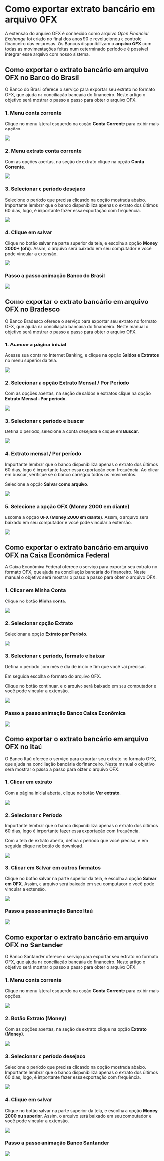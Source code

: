 # Como exportar extrato bancário em arquivo OFX

A extensão do arquivo OFX é conhecido como arquivo *Open Financial Exchange* foi criado no final dos anos 90 e revolucionou o controle financeiro das empresas. Os Bancos disponibilizam o **arquivo OFX** com todas as movimentações feitas num determinado período e é possível integrar esse arquivo com nosso sistema.

## Como exportar o extrato bancário em arquivo OFX no Banco do Brasil

O Banco do Brasil oferece o serviço para exportar seu extrato no formato OFX, que ajuda na conciliação bancária do financeiro. Neste artigo o objetivo será mostrar o passo a passo para obter o arquivo OFX.

### 1. Menu conta corrente

Clique no menu lateral esquerdo na opção **Conta Corrente** para exibir mais opções.

![](/erp-v2/assets/marketplace/OFX_bancos/01_bb_pagina_inicial.png)

### 2. Menu extrato conta corrente

Com as opções abertas, na seção de extrato clique na opção **Conta Corrente**.

![](/erp-v2/assets/marketplace/OFX_bancos/02_bb_pagina_inicial_menu.png)

### 3. Selecionar o período desejado

Selecione o período que precisa clicando na opção mostrada abaixo. Importante lembrar que o banco disponibiliza apenas o extrato dos últimos 60 dias, logo, é importante fazer essa exportação com frequência.

![](/erp-v2/assets/marketplace/OFX_bancos/03_bb_pagina_extrato.png)

### 4. Clique em salvar

Clique no botão salvar na parte superior da tela, e escolha a opção **Money 2000+ (ofx)**. Assim, o arquivo será baixado em seu computador e você pode vincular a extensão.

![](/erp-v2/assets/marketplace/OFX_bancos/04_bb_pagina_extrato_btn.png)

### Passo a passo animação Banco do Brasil

![](/erp-v2/assets/marketplace/OFX_bancos/05_bb_pagina_gif.gif)

## Como exportar o extrato bancário em arquivo OFX no Bradesco

O Banco Bradesco oferece o serviço para exportar seu extrato no formato OFX, que ajuda na conciliação bancária do financeiro. Neste manual o objetivo será mostrar o passo a passo para obter o arquivo OFX.

### 1. Acesse a página inicial

Acesse sua conta no Internet Banking, e clique na opção **Saldos e Extratos** no menu superior da tela.

![](/erp-v2/assets/marketplace/OFX_bancos/01_bradesco_pagina_inicial.png)

### 2. Selecionar a opção Extrato Mensal / Por Período

Com as opções abertas, na seção de saldos e extratos clique na opção **Extrato Mensal - Por período**.

![](/erp-v2/assets/marketplace/OFX_bancos/02_bradesco_pagina_inicial_menu.png)

### 3. Selecionar o período e buscar

Defina o período, selecione a conta desejada e clique em **Buscar**.

![](/erp-v2/assets/marketplace/OFX_bancos/03_bradesco_pagina_periodo.png)

### 4. Extrato mensal / Por período

Importante lembrar que o banco disponibiliza apenas o extrato dos últimos 60 dias, logo é importante fazer essa exportação com frequência. Ao clicar em buscar, verifique se o banco carregou todos os movimentos.

Selecione a opção **Salvar como arquivo**.

![](/erp-v2/assets/marketplace/OFX_bancos/04_bradesco_extrato_mensal.png)

### 5. Selecione a opção OFX (Money 2000 em diante)

Escolha a opção **OFX (Money 2000 em diante)**. Assim, o arquivo será baixado em seu computador e você pode vincular a extensão.

![](/erp-v2/assets/marketplace/OFX_bancos/05_bradesco_extrato_btn_ofx.png)


<!-- ### Passo a passo animação Banco Bradesco

![](/erp-v2/assets/marketplace/OFX_bancos/05_bradesco_pagina_gif.gif) -->

## Como exportar o extrato bancário em arquivo OFX na Caixa Econômica Federal

A Caixa Econômica Federal oferece o serviço para exportar seu extrato no formato OFX, que ajuda na conciliação bancária do financeiro. Neste manual o objetivo será mostrar o passo a passo para obter o arquivo OFX.

### 1. Clicar em Minha Conta

Clique no botão **Minha conta**.

![](/erp-v2/assets/marketplace/OFX_bancos/01_caixa_pagina_inicial.png)

### 2. Selecionar opção Extrato

Selecionar a opção **Extrato por Período**.

![](/erp-v2/assets/marketplace/OFX_bancos/02_caixa_pagina_inicial_btn_extrato.png)

### 3. Selecionar o período, formato e baixar

Defina o período com mês e dia de inicio e fim que você vai precisar. 

Em seguida escolha o formato do arquivo OFX.

Clique no botão continuar, e o arquivo será baixado em seu computador e você pode vincular a extensão.

![](/erp-v2/assets/marketplace/OFX_bancos/04_caixa_pagina_extrato_btn_salvar.png)

### Passo a passo animação Banco Caixa Econômica

![](/erp-v2/assets/marketplace/OFX_bancos/05_caixa_pagina_gif.gif)

## Como exportar o extrato bancário em arquivo OFX no Itaú

O Banco Itaú oferece o serviço para exportar seu extrato no formato OFX, que ajuda na conciliação bancária do financeiro. Neste manual o objetivo será mostrar o passo a passo para obter o arquivo OFX.

### 1. Clicar em extrato

Com a página inicial aberta, clique no botão **Ver extrato**.

![](/erp-v2/assets/marketplace/OFX_bancos/01_itau_pagina_inicial.png)

### 2. Selecionar o Período

Importante lembrar que o banco disponibiliza apenas o extrato dos últimos 60 dias, logo é importante fazer essa exportação com frequência.  

Com a tela de extrato aberta, defina o período que você precisa, e em seguida clique no botão de download.

![](/erp-v2/assets/marketplace/OFX_bancos/02_itau_pagina_extrato.png)

### 3. Clicar em Salvar em outros formatos

Clique no botão salvar na parte superior da tela, e escolha a opção **Salvar em OFX**. Assim, o arquivo será baixado em seu computador e você pode vincular a extensão.

![](/erp-v2/assets/marketplace/OFX_bancos/03_itau_pagina_baixar.png)

### Passo a passo animação Banco Itaú

![](/erp-v2/assets/marketplace/OFX_bancos/04_itau_pagina_gif.gif)

## Como exportar o extrato bancário em arquivo OFX no Santander

O Banco Santander oferece o serviço para exportar seu extrato no formato OFX, que ajuda na conciliação bancária do financeiro. Neste artigo o objetivo será mostrar o passo a passo para obter o arquivo OFX.

### 1. Menu conta corrente

Clique no menu lateral esquerdo na opção **Conta Corrente** para exibir mais opções.

![](/erp-v2/assets/marketplace/OFX_bancos/01_santander_pagina_inicial.png)

### 2. Botão Extrato (Money)

Com as opções abertas, na seção de extrato clique na opção **Extrato (Money)**.

![](/erp-v2/assets/marketplace/OFX_bancos/02_santander_pagina_inicial_menu.png)

### 3. Selecionar o período desejado

Selecione o período que precisa clicando na opção mostrada abaixo. Importante lembrar que o banco disponibiliza apenas o extrato dos últimos 60 dias, logo, é importante fazer essa exportação com frequência.

![](/erp-v2/assets/marketplace/OFX_bancos/03_santander_pagina_extrato.png)

### 4. Clique em salvar

Clique no botão salvar na parte superior da tela, e escolha a opção **Money 2000 ou superior**. Assim, o arquivo será baixado em seu computador e você pode vincular a extensão.

![](/erp-v2/assets/marketplace/OFX_bancos/04_santander_pagina_extrato_btn.png)

### Passo a passo animação Banco Santander

![](/erp-v2/assets/marketplace/OFX_bancos/05_santander_pagina_gif.gif)
